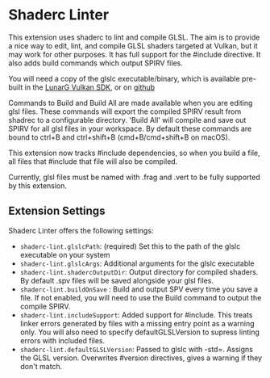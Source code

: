 # Shaderc Linter

This extension uses shaderc to lint and compile GLSL. The aim is to provide a nice way to edit, lint, and compile GLSL shaders targeted at Vulkan, but it may work for other purposes. It has full support for the #include directive. It also adds build commands which output SPIRV files.

You will need a copy of the glslc executable/binary, which is available pre-built in the [LunarG Vulkan SDK](https://www.lunarg.com/vulkan-sdk/), or on [github](https://github.com/google/shaderc)

Commands to Build and Build All are made available when you are editing glsl files. These commands will export the compiled SPIRV result from shadrec to a configurable directory. 'Build All' will compile and save out SPIRV for all glsl files in your workspace. By default these commands are bound to ctrl+B and ctrl+shift+B (cmd+B/cmd+shift+B on macOS).

This extension now tracks #include dependencies, so when you build a file, all files that #include that file will also be compiled.

Currently, glsl files must be named with .frag and .vert to be fully supported by this extension.

## Extension Settings

Shaderc Linter offers the following settings:

- `shaderc-lint.glslcPath`: (required) Set this to the path of the glslc executable on your system
- `shaderc-lint.glslcArgs`: Additional arguments for the glslc executable
- `shaderc-lint.shadercOutputDir`: Output directory for compiled shaders. By default .spv files will be saved alongside your glsl files.
- `shaderc-lint.buildOnSave` : Build and output SPV every time you save a file. If not enabled, you will need to use the Build command to output the compile SPIRV.
- `shaderc-lint.includeSupport`: Added support for #include. This treats linker errors generated by files with a missing entry point as a warning only. You will also need to specify defaultGLSLVersion to supress linting errors with included files.
- `shaderc-lint.defaultGLSLVersion`: Passed to glslc with -std=. Assigns the GLSL version. Overwrites #version directives, gives a warning if they don't match.
